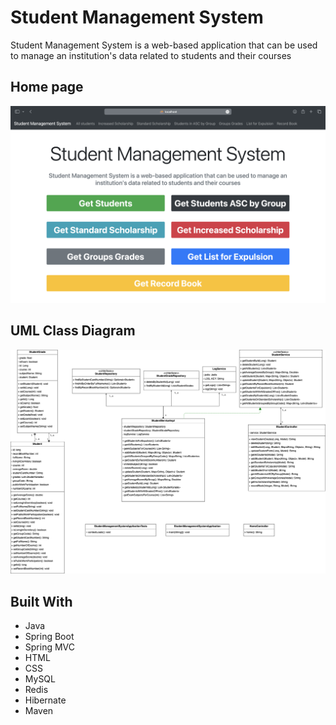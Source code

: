 # Student Management System
Student Management System is a web-based application that can be used to manage an institution's data related to students and their courses

## Home page
<img src="./img/home.png" width="700">

## UML Class Diagram 
<img style="background-color: white" src="./img/UML.png" width="700">

## Built With
<ul>
  <li>Java</li>
  <li>Spring Boot</li>
  <li>Spring MVC</li>
  <li>HTML</li>
  <li>CSS</li>
  <li>MySQL</li>
  <li>Redis</li>
  <li>Hibernate</li>
  <li>Maven</li>
</ul>
